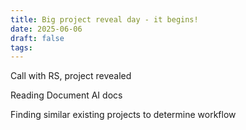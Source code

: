 ```yaml
---
title: Big project reveal day - it begins!
date: 2025-06-06
draft: false
tags:
---
```

Call with RS, project revealed

Reading Document AI docs

Finding similar existing projects to determine workflow
